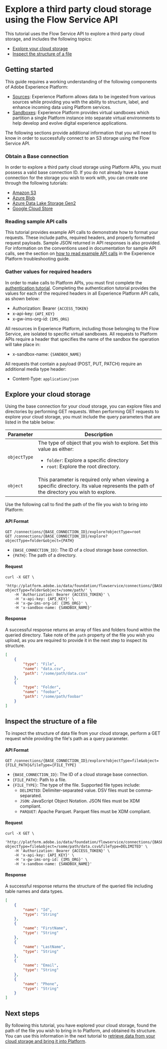 # Explore a third party cloud storage using the Flow Service API

This tutorial uses the Flow Service API to explore a third party cloud storage, and includes the following topics:

*   [Explore your cloud storage](#explore-your-cloud-storage)
*   [Inspect the structure of a file](#inspect-the-structure-of-a-file)

## Getting started

This guide requires a working understanding of the following components of Adobe Experience Platform:

*   [Sources](../../../../technical_overview/acp_connectors_overview/acp-connectors-overview.md): Experience Platform allows data to be ingested from various sources while providing you with the ability to structure, label, and enhance incoming data using Platform services.
*   [Sandboxes](../../../../technical_overview/sandboxes/sandboxes-overview.md): Experience Platform provides virtual sandboxes which partition a single Platform instance into separate virtual environments to help develop and evolve digital experience applications.

The following sections provide additional information that you will need to know in order to successfully connect to an S3 storage using the Flow Service API.

### Obtain a Base connection

In order to explore a third party cloud storage using Platform APIs, you must possess a valid base connection ID. If you do not already have a base connection for the storage you wish to work with, you can create one through the following tutorials:

*   [Amazon S3](./s3-api-tutorial.md)
*   [Azure Blob](./blob-api-tutorial.md)
*   [Azure Data Lake Storage Gen2](./adls-gen2-api-tutorial.md)
*   [Google Cloud Store](./google-cloud-api-tutorial.md)

### Reading sample API calls

This tutorial provides example API calls to demonstrate how to format your requests. These include paths, required headers, and properly formatted request payloads. Sample JSON returned in API responses is also provided. For information on the conventions used in documentation for sample API calls, see the section on [how to read example API calls](../../../technical_overview/platform_faq_and_troubleshooting/platform_faq_and_troubleshooting.md#how-do-i-format-an-api-request) in the Experience Platform troubleshooting guide.

### Gather values for required headers

In order to make calls to Platform APIs, you must first complete the [authentication tutorial](../../../authenticate_to_acp_tutorial/authenticate_to_acp_tutorial.md). Completing the authentication tutorial provides the values for each of the required headers in all Experience Platform API calls, as shown below:

*   Authorization: Bearer `{ACCESS_TOKEN}`
*   x-api-key: `{API_KEY}`
*   x-gw-ims-org-id: `{IMS_ORG}`

All resources in Experience Platform, including those belonging to the Flow Service, are isolated to specific virtual sandboxes. All requests to Platform APIs require a header that specifies the name of the sandbox the operation will take place in:

*   x-sandbox-name: `{SANDBOX_NAME}`

All requests that contain a payload (POST, PUT, PATCH) require an additional media type header:

*   Content-Type: `application/json`

## Explore your cloud storage

Using the base connection for your cloud storage, you can explore files and directories by performing GET requests. When performing GET requests to explore your cloud storage, you must include the query parameters that are listed in the table below:

| Parameter | Description |
| --------- | ----------- |
| `objectType` | The type of object that you wish to explore. Set this value as either: <ul><li>`folder`: Explore a specific directory</li><li>`root`: Explore the root directory.</li></ul> |
| `object` | This parameter is required only when viewing a specific directory. Its value represents the path of the directory you wish to explore. |

Use the following call to find the path of the file you wish to bring into Platform:

#### API Format

```http
GET /connections/{BASE_CONNECTION_ID}/explore?objectType=root
GET /connections/{BASE_CONNECTION_ID}/explore?objectType=folder&object={PATH}
```

*   `{BASE_CONNECTION_ID}`: The ID of a cloud storage base connection.
*   `{PATH}`: The path of a directory.

#### Request

```shell
curl -X GET \
    'http://platform.adobe.io/data/foundation/flowservice/connections/{BASE_CONNECTION_ID}/explore?objectType=folder&object=/some/path/' \
    -H 'Authorization: Bearer {ACCESS_TOKEN}' \
    -H 'x-api-key: {API_KEY}' \
    -H 'x-gw-ims-org-id: {IMS_ORG}' \
    -H 'x-sandbox-name: {SANDBOX_NAME}'
```

#### Response

A successful response returns an array of files and folders found within the queried directory. Take note of the `path` property of the file you wish you upload, as you are required to provide it in the next step to inspect its structure.

```json
[
    {
        "type": "File",
        "name": "data.csv",
        "path": "/some/path/data.csv"
    },
    {
        "type": "Folder",
        "name": "foobar",
        "path": "/some/path/foobar"
    }
]
```

## Inspect the structure of a file

To inspect the structure of data file from your cloud storage, perform a GET request while providing the file's path as a query parameter.

#### API Format

```http
GET /connections/{BASE_CONNECTION_ID}/explore?objectType=file&object={FILE_PATH}&fileType={FILE_TYPE}
```

*   `{BASE_CONNECTION_ID}`: The ID of a cloud storage base connection.
*   `{FILE_PATH}`: Path to a file.
*   `{FILE_TYPE}`: The type of the file. Supported file types include:
    *   `DELIMITED`: Delimiter-separated value. DSV files must be comma-separated.
    *   `JSON`: JavaScript Object Notation. JSON files must be XDM compliant.
    *   `PARQUET`: Apache Parquet. Parquet files must be XDM compliant.

#### Request

```shell
curl -X GET \
    'http://platform.adobe.io/data/foundation/flowservice/connections/{BASE_CONNECTION_ID}/explore?objectType=file&object=/some/path/data.csv&fileType=DELIMITED' \
    -H 'Authorization: Bearer {ACCESS_TOKEN}' \
    -H 'x-api-key: {API_KEY}' \
    -H 'x-gw-ims-org-id: {IMS_ORG}' \
    -H 'x-sandbox-name: {SANDBOX_NAME}'
```

#### Response

A successful response returns the structure of the queried file including table names and data types.

```json
[
    {
        "name": "Id",
        "type": "String"
    },
    {
        "name": "FirstName",
        "type": "String"
    },
    {
        "name": "LastName",
        "type": "String"
    },
    {
        "name": "Email",
        "type": "String"
    },
    {
        "name": "Phone",
        "type": "String"
    }
]
```

## Next steps

By following this tutorial, you have explored your cloud storage, found the path of the file you wish to bring in to Platform, and obtained its structure. You can use this information in the next tutorial to [retrieve data from your cloud storage and bring it into Platform](./retrieve-cloud-storage-api-tutorial.md).